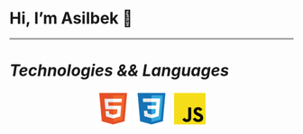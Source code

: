 <h1> Hi, I’m Asilbek 👋</h1>

---

<!-- ___<h1 align="center"> Technology && languages </h1>___ -->
# ___Technologies && Languages___

<div align="center">
    <img src="./img/file_type_html_icon_130541.png">
    <img src="./img/file_type_css_icon_130661.png">
    <img src="./img/file_type_js_official_icon_130509.png">
</div>



<!---
asilbekcodes/asilbekcodes is a ✨ special ✨ repository because its `README.md` (this file) appears on your GitHub profile.
You can click the Preview link to take a look at your changes.
--->
